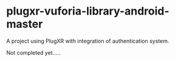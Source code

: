 # plugxr-vuforia-library-android-master
A project using PlugXR with integration of authentication system.
 
 Not completed yet..... 
